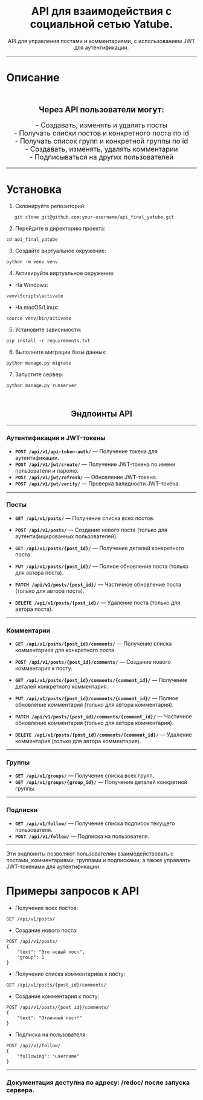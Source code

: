 <h1 align="center">
  <br>
  API для взаимодействия с социальной сетью Yatube.
  <br>
</h1>

<p align="center">
  API для управления постами и комментариями, с использованием JWT для аутентификации.
</p>

___
# Описание
<h2 align="center">
  <br>
  Через API пользователи могут:
  <br>
</h2>
<div align="center">
  <p style="font-size: 18px;">
    - Создавать, изменять и удалять посты
    <br>
    - Получать списки постов и конкретного поста по id
    <br>
    - Получать список групп и конкретной группы по id
    <br>
    - Создавать, изменять, удалять комментарии
    <br>
    - Подписываться на других пользователей
  </p>
</div>

___

# Установка
1. Склонируйте репозиторий:
```
   git clone git@github.com:your-username/api_final_yatube.git
```
2. Перейдите в директорию проекта:
```
cd api_final_yatube
```
3. Создайте виртуальное окружение:
```
python -m venv venv
```
4. Активируйте виртуальное окружение:
* На Windows:
```
venv\Scripts\activate
```
* На macOS/Linux:
```
source venv/bin/activate
```
5. Установите зависимости:
```
pip install -r requirements.txt
```
6. Выполните миграции базы данных:
```
python manage.py migrate
```
7. Запустите сервер:
```
python manage.py runserver
```

<h2 align="center">
  <br>
  Эндпоинты API
  <br>
</h2>

---

### Аутентификация и JWT-токены

- **`POST /api/v1/api-token-auth/`** — Получение токена для аутентификации.
- **`POST /api/v1/jwt/create/`** — Получение JWT-токена по имени пользователя и паролю.
- **`POST /api/v1/jwt/refresh/`** — Обновление JWT-токена.
- **`POST /api/v1/jwt/verify/`** — Проверка валидности JWT-токена.

---

### Посты

- **`GET /api/v1/posts/`** — Получение списка всех постов.
- **`POST /api/v1/posts/`** — Создание нового поста (только для аутентифицированных пользователей).

- **`GET /api/v1/posts/{post_id}/`** — Получение деталей конкретного поста.
- **`PUT /api/v1/posts/{post_id}/`** — Полное обновление поста (только для автора поста).
- **`PATCH /api/v1/posts/{post_id}/`** — Частичное обновление поста (только для автора поста).
- **`DELETE /api/v1/posts/{post_id}/`** — Удаление поста (только для автора поста).

---

### Комментарии

- **`GET /api/v1/posts/{post_id}/comments/`** — Получение списка комментариев для конкретного поста.
- **`POST /api/v1/posts/{post_id}/comments/`** — Создание нового комментария к посту.

- **`GET /api/v1/posts/{post_id}/comments/{comment_id}/`** — Получение деталей конкретного комментария.
- **`PUT /api/v1/posts/{post_id}/comments/{comment_id}/`** — Полное обновление комментария (только для автора комментария).
- **`PATCH /api/v1/posts/{post_id}/comments/{comment_id}/`** — Частичное обновление комментария (только для автора комментария).
- **`DELETE /api/v1/posts/{post_id}/comments/{comment_id}/`** — Удаление комментария (только для автора комментария).

---

### Группы

- **`GET /api/v1/groups/`** — Получение списка всех групп.
- **`GET /api/v1/groups/{group_id}/`** — Получение деталей конкретной группы.

---

### Подписки

- **`GET /api/v1/follow/`** — Получение списка подписок текущего пользователя.
- **`POST /api/v1/follow/`** — Подписка на пользователя.

---

<p>
  Эти эндпоинты позволяют пользователям взаимодействовать с постами, комментариями, группами и подписками, а также управлять JWT-токенами для аутентификации.
</p>

# Примеры запросов к API

* Получение всех постов:

```
GET /api/v1/posts/
```

* Создание нового поста:

```
POST /api/v1/posts/
{
    "text": "Это новый пост",
    "group": 1
}
```

* Получение списка комментариев к посту:

```
GET /api/v1/posts/{post_id}/comments/
```

* Создание комментария к посту:

```
POST /api/v1/posts/{post_id}/comments/
{
    "text": "Отличный пост!"
}
```

* Подписка на пользователя:

```
POST /api/v1/follow/
{
    "following": "username"
}
```
___
### Документация доступна по адресу: /redoc/ после запуска сервера.
